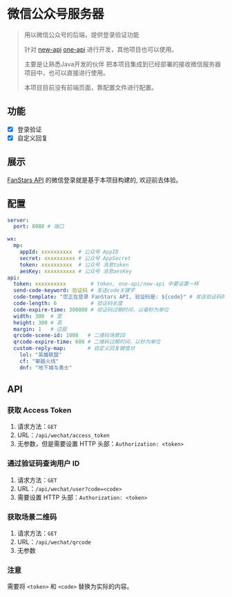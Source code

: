 # 微信公众号服务器
> 用以微信公众号的后端，提供登录验证功能
> 
> 针对 [new-api](https://github.com/Calcium-Ion/new-api) [one-api](https://github.com/songquanpeng/one-api) 进行开发，其他项目也可以使用。
> 
> 主要是让熟悉Java开发的伙伴 把本项目集成到已经部署的接收微信服务器项目中，也可以直接进行使用。
> 
> 本项目目前没有前端页面，靠配置文件进行配置。

## 功能
+ [x] 登录验证
+ [x] 自定义回复

## 展示
[FanStars API](https://api.fanstars.cn) 的微信登录就是基于本项目构建的, 欢迎前去体验。

## 配置
```yaml
server:
  port: 8088 # 端口

wx:
  mp:
    appId: xxxxxxxxxx  # 公众号 AppID
    secret: xxxxxxxxxx # 公众号 AppSecret
    token: xxxxxxxxxx  # 公众号 消息token
    aesKey: xxxxxxxxxx # 公众号 消息aesKey
api:
  token: xxxxxxxxxx        # token, one-api/new-api 中要设置一样
  send-code-keyword: 验证码 # 发送code关键字
  code-template: "您正在登录 FanStars API, 验证码是: ${code}" # 发送验证码的模板
  code-length: 6           # 验证码长度
  code-expire-time: 300000 # 验证码过期时间，以毫秒为单位
  width: 300  # 宽
  height: 300 # 高
  margin: 1   # 边距
  qrcode-scene-id: 1008   # 二维码场景ID
  qrcode-expire-time: 600 # 二维码过期时间，以秒为单位
  custom-reply-map:       # 自定义回复键值对
    lol: "英雄联盟"
    cf: "窜越火线"
    dnf: "地下城与勇士"
```

## API
### 获取 Access Token
1. 请求方法：`GET`
2. URL：`/api/wechat/access_token`
3. 无参数，但是需要设置 HTTP 头部：`Authorization: <token>`

### 通过验证码查询用户 ID
1. 请求方法：`GET`
2. URL：`/api/wechat/user?code=<code>`
3. 需要设置 HTTP 头部：`Authorization: <token>`

### 获取场景二维码
1. 请求方法：`GET`
2. URL：`/api/wechat/qrcode`
3. 无参数

### 注意
需要将 `<token>` 和 `<code>` 替换为实际的内容。